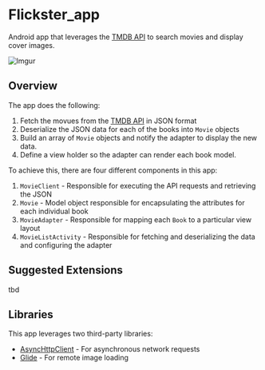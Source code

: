 # Flickster_app

Android app that leverages the [TMDB API](https://www.themoviedb.org/documentation/api) to search movies and display cover images. 

![Imgur](http://i.imgur.com/NJmF42Yl.png)

## Overview

The app does the following:

1. Fetch the movues from the [TMDB API](https://www.themoviedb.org/documentation/api) in JSON format
2. Deserialize the JSON data for each of the books into `Movie` objects
3. Build an array of `Movie` objects and notify the adapter to display the new data. 
4. Define a view holder so the adapter can render each book model. 

To achieve this, there are four different components in this app:

1. `MovieClient` - Responsible for executing the API requests and retrieving the JSON
2. `Movie` - Model object responsible for encapsulating the attributes for each individual book
3. `MovieAdapter` - Responsible for mapping each `Book` to a particular view layout
4. `MovieListActivity` - Responsible for fetching and deserializing the data and configuring the adapter


## Suggested Extensions
tbd

## Libraries

This app leverages two third-party libraries:

 * [AsyncHttpClient](https://github.com/codepath/AsyncHttpClient) - For asynchronous network requests
 * [Glide](https://github.com/bumptech/glide) - For remote image loading
